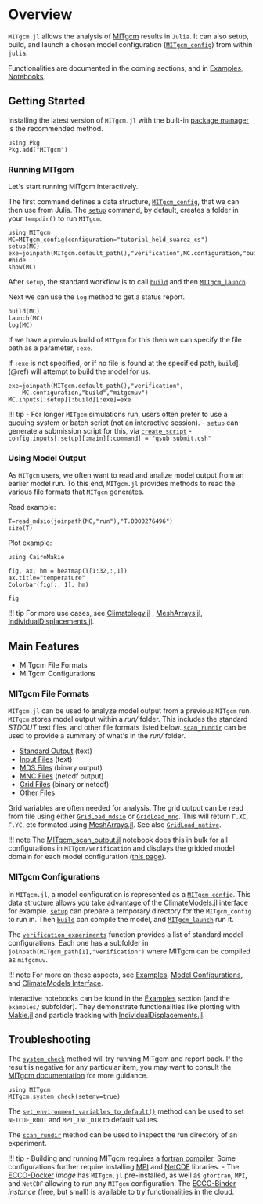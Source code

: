# Overview

`MITgcm.jl` allows the analysis of [MITgcm](https://mitgcm.readthedocs.io/en/latest/?badge=latest) results in `Julia`. It can also setup, build, and launch a chosen model configuration ([`MITgcm_config`](@ref)) from within `julia`. 

Functionalities are documented in the coming sections, and in [Examples, Notebooks](@ref).

## Getting Started

Installing the latest version of `MITgcm.jl` with the built-in [package manager](https://pkgdocs.julialang.org/) is the recommended method. 

```
using Pkg
Pkg.add("MITgcm")
```

### Running MITgcm

Let's start running MITgcm interactively. 

The first command defines a data structure, [`MITgcm_config`](@ref), that we can then use from Julia. The [`setup`](@ref) command, by default, creates a folder in your `tempdir()` to run `MITgcm`.

```@example 0
using MITgcm
MC=MITgcm_config(configuration="tutorial_held_suarez_cs")
setup(MC)
exe=joinpath(MITgcm.default_path(),"verification",MC.configuration,"build","mitgcmuv") #hide
show(MC)
```

After `setup`, the standard workflow is to call [`build`](@ref) and then [`MITgcm_launch`](@ref). 

Next we can use the `log` method to get a status report. 

```@example 0
build(MC)
launch(MC)
log(MC)
```

If we have a previous build of `MITgcm` for this then we can specify the file path as a parameter, `:exe`. 

If `:exe` is not specified, or if no file is found at the specified path, `build`](@ref) will attempt to build the model for us.

```@example 0
exe=joinpath(MITgcm.default_path(),"verification",
	MC.configuration,"build","mitgcmuv")
MC.inputs[:setup][:build][:exe]=exe
```

!!! tip
    - For longer `MITgcm` simulations run, users often prefer to use a queuing system or batch script (not an interactive session).
    - [`setup`](@ref) can generate a submission script for this, via [`create_script`](@ref)
    - `config.inputs[:setup][:main][:command] = "qsub submit.csh"`


### Using Model Output

As `MITgcm` users, we often want to read and analize model output from an earlier model run. To this end, `MITgcm.jl` provides methods to read the various file formats that `MITgcm` generates.

Read example:

```@example 0
T=read_mdsio(joinpath(MC,"run"),"T.0000276496")
size(T)
```

Plot example:

```@example 0
using CairoMakie

fig, ax, hm = heatmap(T[1:32,:,1])
ax.title="temperature"
Colorbar(fig[:, 1], hm)

fig
```

!!! tip
    For more use cases, see [Climatology.jl](https://github.com/juliaocean/Climatology.jl#readme) , [MeshArrays.jl](https://github.com/juliaclimate/MeshArrays.jl#readme), [IndividualDisplacements.jl](https://github.com/juliaclimate/IndividualDisplacements.jl#readme).

## Main Features

- MITgcm File Formats
- MITgcm Configurations

### MITgcm File Formats

`MITgcm.jl` can be used to analyze model output from a previous `MITgcm` run. `MITgcm` stores model output within a _run/_ folder. This includes the standard _STDOUT_ text files, and other file formats listed below. [`scan_rundir`](@ref) can be used to provide a summary of what's in the _run/_ folder. 

- [Standard Output](@ref) (text)
- [Input Files](@ref) (text)
- [MDS Files](@ref) (binary output)
- [MNC Files](@ref) (netcdf output)
- [Grid Files](@ref) (binary or netcdf)
- [Other Files](@ref)

Grid variables are often needed for analysis. The grid output can be read from file using either [`GridLoad_mdsio`](@ref) or [`GridLoad_mnc`](@ref). This will return `Γ.XC`, `Γ.YC`, etc formated using [MeshArrays.jl](https://github.com/JuliaClimate/MeshArrays.jl). See also [`GridLoad_native`](@ref).

!!! note 
    The [MITgcm\_scan\_output.jl](https://github.com/gaelforget/MITgcm.jl/blob/master/examples/MITgcm_scan_output.jl) notebook does this in bulk for all configurations in `MITgcm/verification` and displays the gridded model domain for each model configuration ([this page](https://gaelforget.github.io/MITgcm.jl/dev/examples/MITgcm_scan_output.html)).

### MITgcm Configurations

In `MITgcm.jl`, a model configuration is represented as a [`MITgcm_config`](@ref). This data structure allows you take advantage of the [ClimateModels.jl](https://github.com/gaelforget/ClimateModels.jl) interface for example. [`setup`](@ref) can prepare a temporary directory for the `MITgcm_config` to run in. Then [`build`](@ref) can compile the model, and [`MITgcm_launch`](@ref) run it.

The [`verification_experiments`](@ref) function provides a list of standard model configurations. Each one has a subfolder in `joinpath(MITgcm_path[1],"verification")` where MITgcm can be compiled as `mitgcmuv`. 

!!! note
    For more on these aspects, see [Examples](@ref), [Model Configurations](@ref), and [ClimateModels Interface](@ref).

Interactive notebooks can be found in the [Examples](@ref) section (and the `examples/` subfolder). They demonstrate functionalities like plotting with [Makie.jl](https://makie.juliaplots.org/stable/) and particle tracking with  [IndividualDisplacements.jl](https://github.com/JuliaClimate/IndividualDisplacements.jl).

## Troubleshooting

The [`system_check`](@ref) method will try running MITgcm and report back. If the result is negative for any particular item, you may want to consult the [MITgcm documentation](http://mitgcm.readthedocs.io/en/latest/?badge=latest) for more guidance.

```@example 0
using MITgcm
MITgcm.system_check(setenv=true)
```

The [`set_environment_variables_to_default()`](@ref) method can be used to set `NETCDF_ROOT` and `MPI_INC_DIR` to default values.

The [`scan_rundir`](@ref) method can be used to inspect the run directory of an experiment.
		
!!! tip
    - Building and running MITgcm requires a [fortran compiler](https://fortran-lang.org/learn/os_setup/install_gfortran). Some configurations further require installing [MPI](https://mitgcm.readthedocs.io/en/latest/getting_started/getting_started.html?highlight=mpi_INC_DIR#building-with-mpi) and [NetCDF](https://mitgcm.readthedocs.io/en/latest/outp_pkgs/outp_pkgs.html?highlight=NetCDF#netcdf-i-o-pkg-mnc) libraries.
	 - The [ECCO-Docker](https://github.com/gaelforget/ECCO-Docker#readme) _image_ has `MITgcm.jl` pre-installed, as well as `gfortran`, `MPI`, and `NetCDF` allowing to run any `MITgcm` configuration. The [ECCO-Binder](https://mybinder.org/v2/gh/gaelforget/ECCO-Docker/HEAD) _instance_ (free, but small) is available to try functionalities in the cloud.
